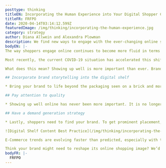 ```yaml
---
posttype: thinking
titleEN: Incorporating the Human Experience into Your Digital Shopper Content
titleFR: FRFPO
date: 2020-04-14T03:14:12.599Z
featuredImage: /img/thinking/incorporating-the-human-experience.jpg
category: strategy
author: Diana Allwein and Alexandra Plowman
description: We find new ways to engage with the ever-changing online shopper. Attention to quality in brand storytelling.
bodyEN: |-
The way shoppers engage online continues to become more fluid in terms of how they search for and purchase products. Now, more than ever, e-commerce is the new shopping normal and retailers are competing to offer the best optimized digital experiences and value. Black Friday 2019 was proof as shopping continued to shift from brick & mortar to the living room couch, with online spend hitting just over $7 billion, +23% vs prior year.

Most recently, the current COVID-19 situation has accelerated this shift in behavior of shopping for groceries and staples online in an effort to practice social distancing. Post virus, we expect this shift will continue to grow.  

What does this mean? Showing up well is more important than ever. Brands need to invest in creating an informative and compelling digital shelf and employ a demand generation strategy that highlights and spotlights their equity and unique benefits, or they risk not being seen. Let’s take a look at best practices for making the most of your products’ online presence.

## Incorporate brand storytelling into the digital shelf

* Bring your brand to life beyond the packaging seen on a brick and mortar shelf. Don’t simply fill in the blank templates with images and copy. Allow your shoppers to experience your brand. In addition to packaging and ingredients, it’s important to demonstrate why your brand is the best. Why would I buy it, how would I use it? Is it for me, or for a party? Is it a gift?

## Pay attention to quality

* Showing up well online has never been more important. It is no longer acceptable to simply upload low quality pictures of packaging and ingredient labels. They need to reflect the quality of your brand. Ensure your packaging images are easy to read and are mobile optimized. Include secondary images that highlight usage occasions. Make sure the copy is clear, succinct and seamlessly includes organic search terms.

## Have a demand generation strategy

* Lastly, shoppers need to find your brand. To get prominent placement, you’ll need to ensure you have a strong paid search strategy and media plan that drives demand to your products and delivers an efficient ROI. Ratings and reviews are also important to help drive search results and sales.

![Digital Shelf Content Best Practice](/img/thinking/incorporating-the-human-experience/digital-shelf.png)

E-Commerce trends are evolving faster than predicted, especially with the recent pandemic.   Brands that deliver a compelling experience and get the digital shelf fundamentals right are poised to win the e-commerce sale.

Think your brand might need to reshape its online shopping image? We’d love to chat. For more information, email us at [info@mosaic.com](mailto:info@mosaic.com).
bodyFR: |-
  FRFPO
---
```

